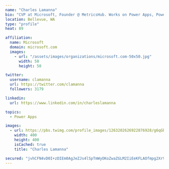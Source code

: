 ```yaml
---
name: "Charles Lamanna"
bio: "CVP at Microsoft, Founder @ MetricsHub. Works on Power Apps, Power Automate, Power Virtual Agent, Common Data Service and Dynamics 365."
location: Bellevue, WA
type: "profile"
heat: 89

affiliation:
  name: Microsoft
  domain: microsoft.com
  images:
    - url: "/assets/images/organizations/microsoft.com-50x50.jpg"
      width: 50
      height: 50

twitter:
  username: clamanna
  url: https://twitter.com/clamanna
  followers: 3179

linkedin:
  url: https://www.linkedin.com/in/charleslamanna

topics:
  - Power Apps

images:
  - url: https://pbs.twimg.com/profile_images/1263202626922876928/g6qGbHZ-_400x400.jpg
    width: 400
    height: 400
    isCached: true
    title: "Charles Lamanna"

secured: "jvhCFN4vD0I+zDIEm0AgJeZJs4lSpTmWyOKoZwaZGLM2IiEeKFLAOfmpg2Xr9hMcLviAAO9atOvdgIMqvFGCA7ln9ZFx+z6Mq1jCCouLdYXtVBBydWd4plouqsw7GBTgAUmg24N5tq6kC/C2/C04BOMlRXw1HVW3Va9OqddMP0LObjyRrujFjEoVMON4kDHnzPeRZMMkQcj2/z2JrYgiqvOv/XVhcApNoAoKvyJ4/AMkweZbXgozmXGY/WgrJaZTaBXW4DILoT0AfbPMpMLTxWhtDgJ5nvRoXLc+X2JkACQSbIzKmN0dlP6NInpXExUBigx65LqxHKqqrHHlbbusyry7nb2byAqG5m7Y6AjezSYYuGa/+YEimEYRonXHvIfYPHZlHxdC0hyS1NYixVOkiqFfJdqLPFv1cAOSMyuF1T4=;fTwAsGKgdaJrn9vVP2liVw=="
---
```


